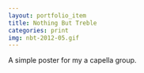 ```yaml
---
layout: portfolio_item
title: Nothing But Treble
categories: print
img: nbt-2012-05.gif
---
```


A simple poster for my a capella group.
